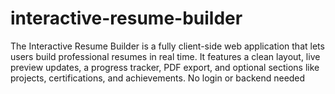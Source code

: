 # interactive-resume-builder
The Interactive Resume Builder is a fully client-side web application that lets users build professional resumes in real time. It features a clean layout, live preview updates, a progress tracker, PDF export, and optional sections like projects, certifications, and achievements. No login or backend needed 
